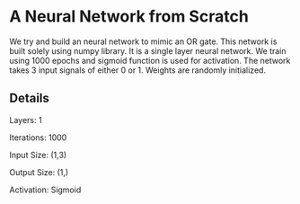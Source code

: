 # A Neural Network from Scratch

We try and build an neural network to mimic an OR gate. This network is built solely using numpy library. 
It is a single layer neural network. We train using 1000 epochs and  sigmoid function is used for activation. 
The network takes 3 input signals of either 0 or 1. Weights are randomly initialized. 

  


## Details
  Layers: 1
  
  Iterations: 1000
  
  Input Size: (1,3)
  
  Output Size: (1,)
  
  Activation: Sigmoid
  
  
 

